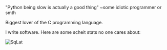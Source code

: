 "Python being slow is actually a good thing" ~some idiotic programmer or smth

Biggest lover of the C programming language.

I write software. Here are some scheit stats no one cares about:
<p><img align="left" src="https://github-readme-stats.vercel.app/api/top-langs?username=SqLait&show_icons=true&locale=en&layout=compact" alt="SqLat" /></p>
